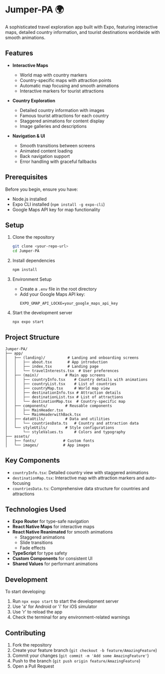 # Jumper-PA 🌍

A sophisticated travel exploration app built with Expo, featuring interactive maps, detailed country information, and tourist destinations worldwide with smooth animations.

## Features

- **Interactive Maps**
  - World map with country markers
  - Country-specific maps with attraction points
  - Automatic map focusing and smooth animations
  - Interactive markers for tourist attractions

- **Country Exploration**
  - Detailed country information with images
  - Famous tourist attractions for each country
  - Staggered animations for content display
  - Image galleries and descriptions

- **Navigation & UI**
  - Smooth transitions between screens
  - Animated content loading
  - Back navigation support
  - Error handling with graceful fallbacks

## Prerequisites

Before you begin, ensure you have:
- Node.js installed
- Expo CLI installed (`npm install -g expo-cli`)
- Google Maps API key for map functionality

## Setup

1. Clone the repository
   ```bash
   git clone <your-repo-url>
   cd Jumper-PA
   ```

2. Install dependencies
   ```bash
   npm install
   ```

3. Environment Setup
   - Create a `.env` file in the root directory
   - Add your Google Maps API key:
     ```
     EXPO_GMAP_API_LOCKE=your_google_maps_api_key
     ```

4. Start the development server
   ```bash
   npx expo start
   ```

## Project Structure

```
Jumper-PA/
├── app/
│   ├── (landing)/          # Landing and onboarding screens
│   │   ├── about.tsx       # App introduction
│   │   ├── index.tsx       # Landing page
│   │   └── travelInterests.tsx  # User preferences
│   ├── (main)/            # Main app screens
│   │   ├── countryInfo.tsx    # Country details with animations
│   │   ├── countryList.tsx    # List of countries
│   │   ├── countryMap.tsx     # World map view
│   │   ├── destinationInfo.tsx # Attraction details
│   │   ├── destinationList.tsx # List of attractions
│   │   └── destinationMap.tsx  # Country-specific map
│   ├── components/        # Reusable components
│   │   ├── MainHeader.tsx
│   │   └── MainHeaderwithBack.tsx
│   ├── dataUtils/         # Data and utilities
│   │   └── countriesData.ts   # Country and attraction data
│   └── styleUtils/        # Style configurations
│       └── styleValues.ts     # Colors and typography
├── assets/
│   ├── fonts/            # Custom fonts
│   └── images/           # App images
```

## Key Components

- `countryInfo.tsx`: Detailed country view with staggered animations
- `destinationMap.tsx`: Interactive map with attraction markers and auto-focusing
- `countriesData.ts`: Comprehensive data structure for countries and attractions

## Technologies Used

- **Expo Router** for type-safe navigation
- **React Native Maps** for interactive maps
- **React Native Reanimated** for smooth animations
  - Staggered animations
  - Slide transitions
  - Fade effects
- **TypeScript** for type safety
- **Custom Components** for consistent UI
- **Shared Values** for performant animations

## Development

To start developing:
1. Run `npx expo start` to start the development server
2. Use 'a' for Android or 'i' for iOS simulator
3. Use 'r' to reload the app
4. Check the terminal for any environment-related warnings

## Contributing

1. Fork the repository
2. Create your feature branch (`git checkout -b feature/AmazingFeature`)
3. Commit your changes (`git commit -m 'Add some AmazingFeature'`)
4. Push to the branch (`git push origin feature/AmazingFeature`)
5. Open a Pull Request